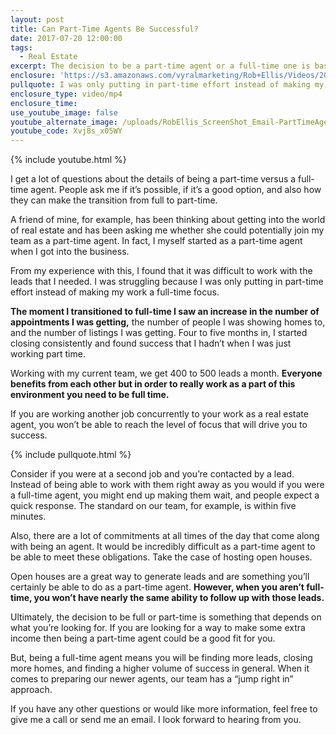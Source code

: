 ```yaml
---
layout: post
title: Can Part-Time Agents Be Successful?
date: 2017-07-20 12:00:00
tags:
  - Real Estate
excerpt: The decision to be a part-time agent or a full-time one is based on what you expect out of the job.
enclosure: 'https://s3.amazonaws.com/vyralmarketing/Rob+Ellis/Videos/2017/Can+Part-Time+Agents+Be+Successful%253F+-+Central+Ohio+Real+Estate+Agent.mp4'
pullquote: I was only putting in part-time effort instead of making my work a full-time focus.
enclosure_type: video/mp4
enclosure_time:
use_youtube_image: false
youtube_alternate_image: /uploads/RobEllis_ScreenShot_Email-PartTimeAgentSuccess.jpg
youtube_code: Xvj8s_x05WY
---
```



{% include youtube.html %}

I get a lot of questions about the details of being a part-time versus a full-time agent. People ask me if it’s possible, if it’s a good option, and also how they can make the transition from full to part-time.

A friend of mine, for example, has been thinking about getting into the world of real estate and has been asking me whether she could potentially join my team as a part-time agent. In fact, I myself started as a part-time agent when I got into the business.

From my experience with this, I found that it was difficult to work with the leads that I needed. I was struggling because I was only putting in part-time effort instead of making my work a full-time focus.

**The moment I transitioned to full-time I saw an increase in the number of appointments I was getting,** the number of people I was showing homes to, and the number of listings I was getting. Four to five months in, I started closing consistently and found success that I hadn’t when I was just working part time.

Working with my current team, we get 400 to 500 leads a month. **Everyone benefits from each other but in order to really work as a part of this environment you need to be full time.**

If you are working another job concurrently to your work as a real estate agent, you won’t be able to reach the level of focus that will drive you to success.

{% include pullquote.html %}

Consider if you were at a second job and you’re contacted by a lead. Instead of being able to work with them right away as you would if you were a full-time agent, you might end up making them wait, and people expect a quick response. The standard on our team, for example, is within five minutes.

Also, there are a lot of commitments at all times of the day that come along with being an agent. It would be incredibly difficult as a part-time agent to be able to meet these obligations. Take the case of hosting open houses.

Open houses are a great way to generate leads and are something you’ll certainly be able to do as a part-time agent. **However, when you aren’t full-time, you won’t have nearly the same ability to follow up with those leads.**

Ultimately, the decision to be full or part-time is something that depends on what you’re looking for. If you are looking for a way to make some extra income then being a part-time agent could be a good fit for you.

But, being a full-time agent means you will be finding more leads, closing more homes, and finding a higher volume of success in general. When it comes to preparing our newer agents, our team has a “jump right in” approach.

If you have any other questions or would like more information, feel free to give me a call or send me an email. I look forward to hearing from you.
